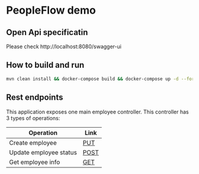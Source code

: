 # PeopleFlow demo

## Open Api specificatin

Please check http://localhost:8080/swagger-ui

## How to build and run

```bash
mvn clean install && docker-compose build && docker-compose up -d --force-recreate && docker logs -f peopleflow
```

## Rest endpoints

This application exposes one main employee controller. This controller has 3 types of operations:

| Operation  | Link |
| ------------- | ------------- |
| Create employee  | [PUT](http://localhost:8080/swagger-ui/#/employee-controller/createEmployeeUsingPUT)  |
| Update employee status  | [POST](http://localhost:8080/swagger-ui/#/employee-controller/sendEmployeeEventUsingPOST)   |
| Get employee info | [GET](http://localhost:8080/swagger-ui/#/employee-controller/getEmployeesInfoUsingGET) |


